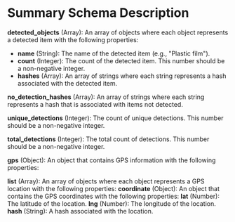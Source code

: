 # Summary Schema Description

**detected_objects** (Array): An array of objects where each object represents a detected item with the following properties:

- **name** (String): The name of the detected item (e.g., "Plastic film").
- **count** (Integer): The count of the detected item. This number should be a non-negative integer.
- **hashes** (Array): An array of strings where each string represents a hash associated with the detected item.

**no_detection_hashes** (Array): An array of strings where each string represents a hash that is associated with items not detected.

**unique_detections** (Integer): The count of unique detections. This number should be a non-negative integer.

**total_detections** (Integer): The total count of detections. This number should be a non-negative integer.

**gps** (Object): An object that contains GPS information with the following properties:

**list** (Array): An array of objects where each object represents a GPS location with the following properties:
**coordinate** (Object): An object that contains the GPS coordinates with the following properties:
**lat** (Number): The latitude of the location.
**lng** (Number): The longitude of the location.
**hash** (String): A hash associated with the location.